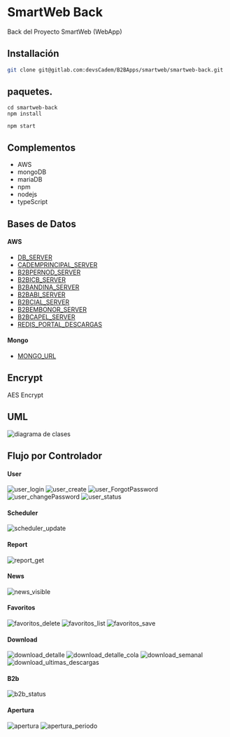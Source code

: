 # SmartWeb Back

Back del Proyecto SmartWeb (WebApp)

## Installación


```bash
git clone git@gitlab.com:devsCadem/B2BApps/smartweb/smartweb-back.git 
```

## paquetes.

```npm
cd smartweb-back
npm install

npm start
```

## Complementos
- AWS
- mongoDB
- mariaDB
- npm
- nodejs
- typeScript


## Bases de Datos 
#### AWS
- [DB_SERVER](master-00.c6tid4wxmmxn.us-east-1.rds.amazonaws.com)
- [CADEMPRINCIPAL_SERVER](master-00.c6tid4wxmmxn.us-east-1.rds.amazonaws.com)
- [B2BPERNOD_SERVER](b2b-pernod-app.c6tid4wxmmxn.us-east-1.rds.amazonaws.com)
- [B2BICB_SERVER](b2b-icb-app.c6tid4wxmmxn.us-east-1.rds.amazonaws.com)
- [B2BANDINA_SERVER](b2b-data-01.c6tid4wxmmxn.us-east-1.rds.amazonaws.com)
- [B2BABI_SERVER](b2b-abi-app.c6tid4wxmmxn.us-east-1.rds.amazonaws.com)
- [B2BCIAL_SERVER](b2b-cial-app.c6tid4wxmmxn.us-east-1.rds.amazonaws.com)
- [B2BEMBONOR_SERVER](b2b-embonor-app.c6tid4wxmmxn.us-east-1.rds.amazonaws.com)
- [B2BCAPEL_SERVER](b2b-capel-app.c6tid4wxmmxn.us-east-1.rds.amazonaws.com)
- [REDIS_PORTAL_DESCARGAS](portal-descargas-redis-cache.ajeafu.ng.0001.usw2.cache.amazonaws.com)

#### Mongo
- [MONGO_URL](mongodb+srv://sistemas:8Vz4XNXUBDgw4xR@smartweb-sl4dh.mongodb.net/test?retryWrites=true&w=majority)

## Encrypt
AES Encrypt

## UML
![diagrama de clases](./uml.bmp)

## Flujo por Controlador
#### User
![user_login](./img/user_login.bmp)
![user_create](./img/user_create.bmp)
![user_ForgotPassword](./img/user_ForgotPassword.bmp)
![user_changePassword](./img/user_changePassword.bmp)
![user_status](./img/user_status.bmp)

#### Scheduler
![scheduler_update](./img/scheduler_update.bmp)

#### Report
![report_get](./img/report_get.bmp)

#### News
![news_visible](./img/news_visible.bmp)

#### Favoritos
![favoritos_delete](./img/favoritos_delete.bmp)
![favoritos_list](./img/favoritos_list.bmp)
![favoritos_save](./img/favoritos_save.bmp)

#### Download
![download_detalle](./img/download_detalle.bmp)
![download_detalle_cola](./img/download_detalle_cola.bmp)
![download_semanal](./img/download_semanal.bmp)
![download_ultimas_descargas](./img/download_ultimas_descargas.bmp)

#### B2b
![b2b_status](./img/b2b_status.bmp)

#### Apertura
![apertura](./img/apertura.bmp)
![apertura_periodo](./img/apertura_periodo.bmp)


